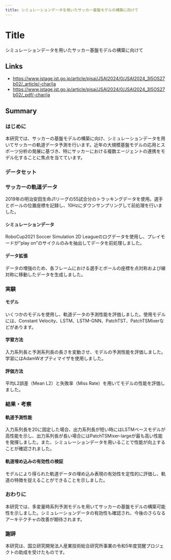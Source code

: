 ```yaml
---
title: シミュレーションデータを用いたサッカー基盤モデルの構築に向けて
---
```


# Title
シミュレーションデータを用いたサッカー基盤モデルの構築に向けて

## Links
- <https://www.jstage.jst.go.jp/article/pjsai/JSAI2024/0/JSAI2024_3I5OS27b02/_article/-char/ja>
- <https://www.jstage.jst.go.jp/article/pjsai/JSAI2024/0/JSAI2024_3I5OS27b02/_pdf/-char/ja>

## Summary
### はじめに
本研究では、サッカーの基盤モデルの構築に向け、シミュレーションデータを用いてサッカーの軌道データ予測を行います。近年の大規模基盤モデルの応用とスポーツ分析の発展に基づき、特にサッカーにおける複数エージェントの連携をモデル化することに焦点を当てています。

### データセット
### サッカーの軌道データ
2019年の明治安田生命J1リーグの55試合分のトラッキングデータを使用。選手とボールの位置座標を記録し、10Hzにダウンサンプリングして前処理を行いました。

#### シミュレーションデータ
RoboCup2021 Soccer Simulation 2D Leagueのログデータを使用し、プレイモードが”play on”のサイクルのみを抽出してデータを前処理しました。

#### データ拡張
データの増強のため、各フレームにおける選手とボールの座標を点対称および線対称に移動したデータを生成しました。

### 実験
#### モデル
いくつかのモデルを使用し、軌道データの予測性能を評価しました。使用モデルには、Constant Velocity、LSTM、LSTM-GNN、PatchTST、PatchTSMixerなどがあります。

#### 学習方法
入力系列長と予測系列長の長さを変動させ、モデルの予測性能を評価しました。学習にはAdamWオプティマイザを使用しました。

#### 評価方法
平均L2誤差（Mean L2）と失敗率（Miss Rate）を用いてモデルの性能を評価しました。

### 結果・考察
#### 軌道予測性能
入力系列長を20に固定した場合、出力系列長が短い時にはLSTMベースモデルが高性能を示し、出力系列長が長い場合にはPatchTSMixer-largeが最も高い性能を発揮しました。また、シミュレーションデータを用いることで性能が向上することが確認されました。

#### 軌道埋め込みの有効性の検証
モデルにより得られた軌道データの埋め込み表現の有効性を定性的に評価し、軌道の特徴を捉えることができることを示しました。

### おわりに
本研究では、多変量時系列予測モデルを用いてサッカーの基盤モデルの構築可能性を示しました。シミュレーションデータの有効性も確認され、今後のさらなるアーキテクチャの改善が期待されます。

### 謝辞
本研究は、国立研究開発法人産業技術総合研究所事業の令和5年度覚醒プロジェクトの助成を受けたものです。
